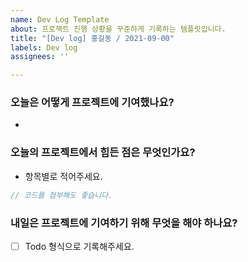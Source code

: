 ```yaml
---
name: Dev Log Template
about: 프로젝트 진행 상황을 꾸준하게 기록하는 템플릿입니다.
title: "[Dev log] 홍길동 / 2021-09-00"
labels: Dev log
assignees: ''

---
```


### 오늘은 어떻게 프로젝트에 기여했나요?

- 

### 오늘의 프로젝트에서 힘든 점은 무엇인가요?

- 항목별로 적어주세요.

```js
// 코드를 첨부해도 좋습니다.
```

### 내일은 프로젝트에 기여하기 위해 무엇을 해야 하나요?

- [ ] Todo 형식으로 기록해주세요.
